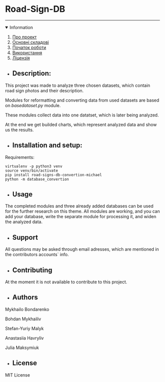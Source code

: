 # **Road-Sign-DB**

<hr/>

<details open="open">
  <summary>Information</summary>
  <ol>
    <li><a href="#про-проект">Про проект</a></li>
    <li><a href="#основні-складові">Основні складові</a></li>
    <li><a href="#початок-роботи">Початок роботи</a></li>
    <li><a href="#використання">Використання</a></li>
    <li><a href="#ліцензія">Ліцензія</a></li>
  </ol>
</details>


- ## Description:

This project was made to analyze three chosen datasets, which contain road sign photos and their description.

Modules for reformatting and converting data from used datasets are based on _basedataset.py_ module.

These modules collect data into one datatset, which is later being analyzed.

At the end we get builded charts, which represent analyzed data and show us the results.

- ## Installation and setup:

Requirements:

```
virtualenv -p python3 venv
source venv/bin/activate
pip install road-signs-db-convertion-michael
python -m database_convertion
```

- ## Usage 

The completed modules and three already added databases can be used for the further research on this theme. All modules are working, and you can add your database, write the separate module for processing it, and widen the analyzed data.

- ## Support

All questions may be asked through email adresses, which are mentioned in the contributors accounts` info. 

- ## Contributing

At the moment it is not available to contribute to this project.

- ## Authors

Mykhailo Bondarenko

Bohdan Mykhailiv

Stefan-Yuriy Malyk

Anastasiia Havryliv 

Julia Maksymiuk

- ## License

MIT License
